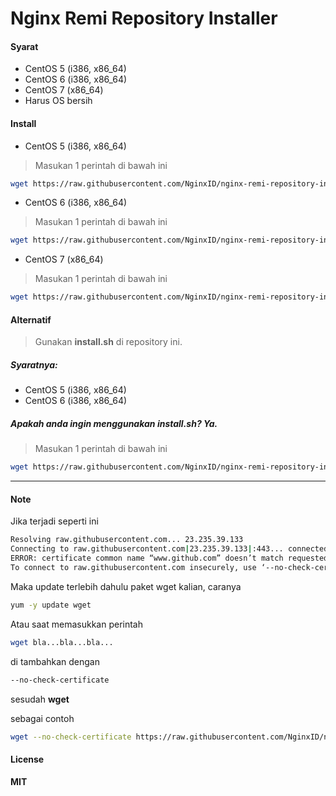 # Nginx Remi Repository Installer

#### Syarat

   * CentOS 5 (i386, x86_64)
   * CentOS 6 (i386, x86_64)
   * CentOS 7 (x86_64)
   * Harus OS bersih

#### Install

   * CentOS 5 (i386, x86_64)

> Masukan 1 perintah di bawah ini

```sh
wget https://raw.githubusercontent.com/NginxID/nginx-remi-repository-installer/master/install-centos5.sh && chmod u+x install-centos5.sh && ./install-centos5.sh
```
   * CentOS 6 (i386, x86_64)

> Masukan 1 perintah di bawah ini

```sh
wget https://raw.githubusercontent.com/NginxID/nginx-remi-repository-installer/master/install-centos6.sh && chmod u+x install-centos6.sh && ./install-centos6.sh
```
   * CentOS 7 (x86_64)

> Masukan 1 perintah di bawah ini

```sh
wget https://raw.githubusercontent.com/NginxID/nginx-remi-repository-installer/master/install-centos7.sh && chmod u+x install-centos7.sh && ./install-centos7.sh
```

#### Alternatif

> Gunakan __install.sh__ di repository ini.
##### Syaratnya:
- CentOS 5 (i386, x86_64)
- CentOS 6 (i386, x86_64)

##### Apakah anda ingin menggunakan __install.sh__? Ya.

> Masukan 1 perintah di bawah ini
```sh
wget https://raw.githubusercontent.com/NginxID/nginx-remi-repository-installer/master/install.sh && chmod u+x install.sh && ./install.sh
```

-----

#### Note

Jika terjadi seperti ini

```sh
Resolving raw.githubusercontent.com... 23.235.39.133
Connecting to raw.githubusercontent.com|23.235.39.133|:443... connected.
ERROR: certificate common name “www.github.com” doesn’t match requested host name “raw.githubusercontent.com”.
To connect to raw.githubusercontent.com insecurely, use ‘--no-check-certificate’.
```

Maka update terlebih dahulu paket wget kalian, caranya

```sh
yum -y update wget
```

Atau saat memasukkan perintah

```sh
wget bla...bla...bla...
```

di tambahkan dengan

```sh
--no-check-certificate
```

sesudah __wget__

sebagai contoh

```sh
wget --no-check-certificate https://raw.githubusercontent.com/NginxID/nginx-remi-repository-installer/master/install-centos5.sh && chmod u+x install-centos5.sh && ./install-centos5.sh
```

#### License
__MIT__